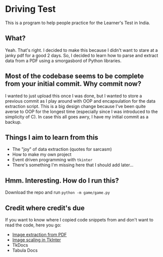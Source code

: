 # Driving Test
This is a program to help people practice for the Learner's Test in India.

## What? 
Yeah. That's right. I decided to make this because I didn't want to stare at a janky pdf for a good 2 days. 
So, I decided to learn how to parse and extract data from a PDF using a smorgasbord of Python libraries. 

## Most of the codebase seems to be complete from your initial commit. Why commit now?
I wanted to just upload this once I was done, but I wanted to store a previous commit as I play around with OOP and encapsulation for the data extraction script. 
This is a big design change because I've been quite averse to OOP for the longest time (especially since I was introduced to the simplicity of C).
In case this all goes awry, I have my initial commit as a backup.

## Things I aim to learn from this
- The "joy" of data extraction (quotes for sarcasm)
- How to make my own project
- Event driven programming with `tkinter`
- There's something I'm missing here that I should add later...

## Hmm. Interesting. How do I run this?
Download the repo and run `python -m game/game.py`

## Credit where credit's due
If you want to know where I copied code snippets from and don't want to read the code, here you go:
- [Image extraction from PDF](https://pythonscholar.com/extract-images-from-pdf-in-python/)
- [Image scaling in TkInter](https://stackoverflow.com/questions/24061099/tkinter-resize-background-image-to-window-size)
- TkDocs
- Tabula Docs
